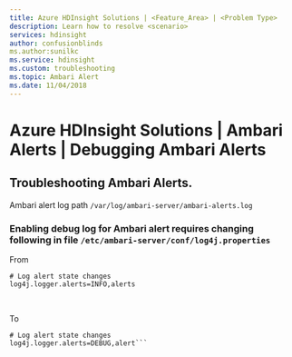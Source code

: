```yaml
---
title: Azure HDInsight Solutions | <Feature_Area> | <Problem Type>
description: Learn how to resolve <scenario>
services: hdinsight
author: confusionblinds
ms.author:sunilkc
ms.service: hdinsight
ms.custom: troubleshooting
ms.topic: Ambari Alert
ms.date: 11/04/2018
---
```


# Azure HDInsight Solutions | Ambari Alerts | Debugging Ambari Alerts

## Troubleshooting Ambari Alerts.
Ambari alert log path ```/var/log/ambari-server/ambari-alerts.log```

### Enabling debug log for Ambari alert requires changing following in file ```/etc/ambari-server/conf/log4j.properties```

From 
```
# Log alert state changes
log4j.logger.alerts=INFO,alerts
```
<br>

To <br>
```
# Log alert state changes
log4j.logger.alerts=DEBUG,alert```
